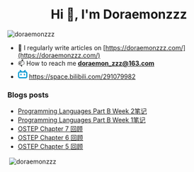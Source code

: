 <!--

### Hi there 👋

**Doraemonzzz/Doraemonzzz** is a ✨ _special_ ✨ repository because its `README.md` (this file) appears on your GitHub profile.

Here are some ideas to get you started:

- 🔭 I’m currently working on ...
- 🌱 I’m currently learning ...
- 👯 I’m looking to collaborate on ...
- 🤔 I’m looking for help with ...
- 💬 Ask me about ...
- 📫 How to reach me: ...
- 😄 Pronouns: ...
- ⚡ Fun fact: ...
-->



<h1 align="center">Hi 👋, I'm Doraemonzzz</h1>
<p align="left"> <img src="https://komarev.com/ghpvc/?username=doraemonzzz&label=Profile%20views&color=0e75b6&style=flat" alt="doraemonzzz" /> </p>

- 📝 I regularly write articles on [https://doraemonzzz.com/](https://doraemonzzz.com/)
- 📫 How to reach me **doraemon_zzz@163.com**
- ![](./bilibili.png) https://space.bilibili.com/291079982

### Blogs posts
<!-- BLOG-POST-LIST:START -->
- [Programming Languages Part B Week 2笔记](http://www.doraemonzzz.com/2022/04/03/2022-4-3-Programming-Languages-Part-B-Week-2%E7%AC%94%E8%AE%B0/)
- [Programming Languages Part B Week 1笔记](http://www.doraemonzzz.com/2022/04/03/2022-4-3-Programming-Languages-Part-B-Week-1%E7%AC%94%E8%AE%B0/)
- [OSTEP Chapter 7 回顾](http://www.doraemonzzz.com/2022/03/15/2022-3-15-OSTEP-Chapter-7-%E5%9B%9E%E9%A1%BE/)
- [OSTEP Chapter 6 回顾](http://www.doraemonzzz.com/2022/03/15/2022-3-15-OSTEP-Chapter-6-%E5%9B%9E%E9%A1%BE/)
- [OSTEP Chapter 5 回顾](http://www.doraemonzzz.com/2022/03/15/2022-3-15-OSTEP-Chapter-5-%E5%9B%9E%E9%A1%BE/)
<!-- BLOG-POST-LIST:END -->

<p>&nbsp;<img align="center" src="https://github-readme-stats.vercel.app/api?username=doraemonzzz&show_icons=true&locale=en" alt="doraemonzzz" /></p>